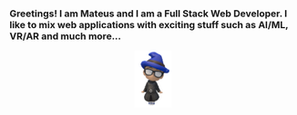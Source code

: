 ### Greetings! I am Mateus and I am a Full Stack Web Developer. I like to mix web applications with exciting stuff such as AI/ML, VR/AR and much more...

<div align="center">
  <img alt="Magus photo" src="https://github.com/mateusmb/mateusmb.github.io/blob/master/assets/maguspose.png" height="100" />
</div>
